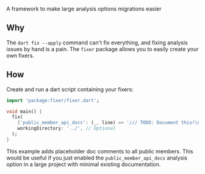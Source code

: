 A framework to make large analysis options migrations easier

## Why

The `dart fix --apply` command can't fix everything, and fixing analysis issues by hand is a pain. The `fixer` package allows you to easily create your own fixers.

## How

Create and run a dart script containing your fixers:

<!-- embedme example/example.dart -->
```dart
import 'package:fixer/fixer.dart';

void main() {
  fix(
    {'public_member_api_docs': (_, line) => '/// TODO: Document this!\n$line'},
    workingDirectory: '../', // Optional
  );
}

```

This example adds placeholder doc comments to all public members. This would be useful if you just enabled the `public_member_api_docs` analysis option in a large project with minimal existing documentation.
